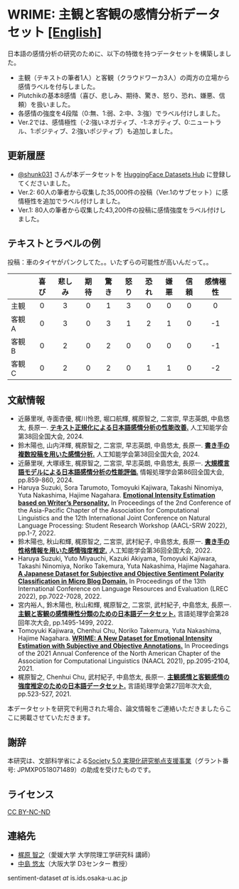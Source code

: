 # WRIME: 主観と客観の感情分析データセット [[English]](https://github.com/ids-cv/wrime/blob/master/README.en.md)

日本語の感情分析の研究のために、以下の特徴を持つデータセットを構築しました。

- 主観（テキストの筆者1人）と客観（クラウドワーカ3人）の両方の立場から感情ラベルを付与しました。
- Plutchikの基本8感情（喜び、悲しみ、期待、驚き、怒り、恐れ、嫌悪、信頼）を扱いました。
- 各感情の強度を4段階（0:無、1:弱、2:中、3:強）でラベル付けしました。
- Ver.2では、感情極性（-2:強いネガティブ、-1:ネガティブ、0:ニュートラル、1:ポジティブ、2:強いポジティブ）も追加しました。

## 更新履歴

- [@shunk031](https://github.com/shunk031) さんが本データセットを [HuggingFace Datasets Hub](https://huggingface.co/datasets/shunk031/wrime) に登録してくださいました。
- Ver.2: 60人の筆者から収集した35,000件の投稿（Ver.1のサブセット）に感情極性を追加でラベル付けしました。
- Ver.1: 80人の筆者から収集した43,200件の投稿に感情強度をラベル付けしました。

## テキストとラベルの例

投稿：車のタイヤがパンクしてた。。いたずらの可能性が高いんだって。。

||喜び|悲しみ|期待|驚き|怒り|恐れ|嫌悪|信頼|感情極性|
| :--- | :---: | :---: | :---: | :---: | :---: | :---: | :---: | :---: | :---: |
|主観 |0|3|0|1|3|0|0|0|0|
|客観A|0|3|0|3|1|2|1|0|-1|
|客観B|0|2|0|2|0|0|0|0|-1|
|客観C|0|2|0|2|0|1|1|0|-2|

## 文献情報

- 近藤里咲, 寺面杏優, 梶川怜恩, 堀口航輝, 梶原智之, 二宮崇, 早志英朗, 中島悠太, 長原一. **[テキスト正規化による日本語感情分析の性能改善.](https://doi.org/10.11517/pjsai.JSAI2024.0_4Xin212)** 人工知能学会第38回全国大会, 2024.
- 鈴木陽也, 山内洋輝, 梶原智之, 二宮崇, 早志英朗, 中島悠太, 長原一. **[書き手の複数投稿を用いた感情分析.](https://doi.org/10.11517/pjsai.JSAI2024.0_3Xin2104)** 人工知能学会第38回全国大会, 2024.
- 近藤里咲, 大塚琢生, 梶原智之, 二宮崇, 早志英朗, 中島悠太, 長原一. **[大規模言語モデルによる日本語感情分析の性能評価.](https://moguranosenshi.sakura.ne.jp/publications/ipsj86-kondo.pdf)** 情報処理学会第86回全国大会, pp.859-860, 2024.
- Haruya Suzuki, Sora Tarumoto, Tomoyuki Kajiwara, Takashi Ninomiya, Yuta Nakashima, Hajime Nagahara. **[Emotional Intensity Estimation based on Writer’s Personality.](https://aclanthology.org/2022.aacl-srw.1/)** In Proceedings of the 2nd Conference of the Asia-Pacific Chapter of the Association for Computational Linguistics and the 12th International Joint Conference on Natural Language Processing: Student Research Workshop (AACL-SRW 2022), pp.1-7, 2022.
- 鈴木陽也, 秋山和輝, 梶原智之, 二宮崇, 武村紀子, 中島悠太, 長原一. **[書き手の性格情報を用いた感情強度推定.](https://doi.org/10.11517/pjsai.JSAI2022.0_4D3GS604)** 人工知能学会第36回全国大会, 2022.
- Haruya Suzuki, Yuto Miyauchi, Kazuki Akiyama, Tomoyuki Kajiwara, Takashi Ninomiya, Noriko Takemura, Yuta Nakashima, Hajime Nagahara. **[A Japanese Dataset for Subjective and Objective Sentiment Polarity Classification in Micro Blog Domain.](https://aclanthology.org/2022.lrec-1.759/)** In Proceedings of the 13th International Conference on Language Resources and Evaluation (LREC 2022), pp.7022-7028, 2022.
- 宮内裕人, 鈴木陽也, 秋山和輝, 梶原智之, 二宮崇, 武村紀子, 中島悠太, 長原一. **[主観と客観の感情極性分類のための日本語データセット.](https://www.anlp.jp/proceedings/annual_meeting/2022/pdf_dir/PH3-13.pdf)** 言語処理学会第28回年次大会, pp.1495-1499, 2022.
- Tomoyuki Kajiwara, Chenhui Chu, Noriko Takemura, Yuta Nakashima, Hajime Nagahara. **[WRIME: A New Dataset for Emotional Intensity Estimation with Subjective and Objective Annotations.](https://aclanthology.org/2021.naacl-main.169/)** In Proceedings of the 2021 Annual Conference of the North American Chapter of the Association for Computational Linguistics (NAACL 2021), pp.2095-2104, 2021.
- 梶原智之, Chenhui Chu, 武村紀子, 中島悠太, 長原一. **[主観感情と客観感情の強度推定のための日本語データセット.](https://www.anlp.jp/proceedings/annual_meeting/2021/pdf_dir/P3-3.pdf)** 言語処理学会第27回年次大会, pp.523-527, 2021.

本データセットを研究で利用された場合、論文情報をご連絡いただきましたらここに掲載させていただきます。

## 謝辞

本研究は、文部科学省による[Society 5.0 実現化研究拠点支援事業](https://www.ids.osaka-u.ac.jp/ildi/index.html)（グラント番号: JPMXP0518071489）の助成を受けたものです。

## ライセンス

[CC BY-NC-ND](https://creativecommons.org/licenses/by-nc-nd/4.0/)

## 連絡先

- [梶原 智之](https://sites.google.com/site/moguranosenshi/)（愛媛大学 大学院理工学研究科 講師）
- [中島 悠太](https://www.n-yuta.jp/)（大阪大学 D3センター 教授）

sentiment-dataset *at* is.ids.osaka-u.ac.jp

